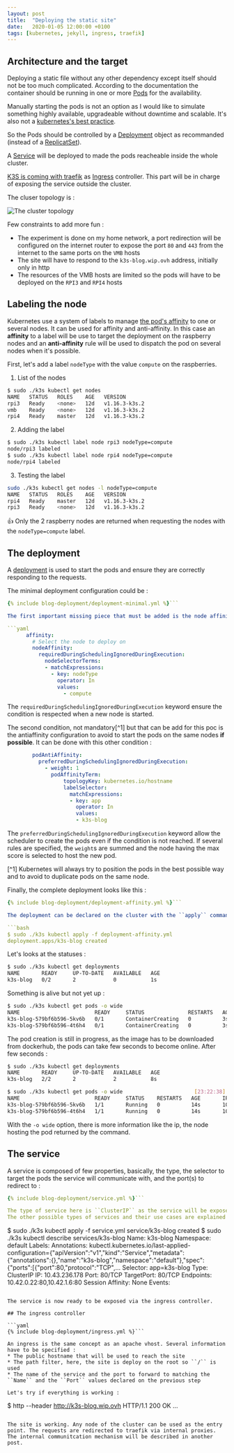 ```yaml
---
layout: post
title:  "Deploying the static site"
date:   2020-01-05 12:00:00 +0100
tags: [kubernetes, jekyll, ingress, traefik]
---
```


## Architecture and the target

Deploying a static file without any other dependency except itself should not be too much complicated.
According to the documentation the container should be running in one or more [Pods](https://kubernetes.io/docs/concepts/workloads/pods/pod-overview/) for the availability.

Manually starting the pods is not an option as I would like to simulate something highly available, upgradeable without downtime and scalable. It's also not a [kubernetes's best practice](https://kubernetes.io/docs/concepts/configuration/overview/#naked-pods-vs-replicasets-deployments-and-jobs).

So the Pods should be controlled by a [Deployment](https://kubernetes.io/docs/concepts/workloads/controllers/deployment/) object as recommanded (instead of a [ReplicatSet](https://kubernetes.io/docs/concepts/workloads/controllers/replicaset/)).

A [Service](https://kubernetes.io/docs/concepts/services-networking/service/) will be deployed to made the pods reacheable inside the whole cluster.

[K3S is coming with traefik](https://rancher.com/docs/k3s/latest/en/networking/#traefik-ingress-controller) as [Ingress](https://kubernetes.io/docs/concepts/services-networking/ingress/) controller. This part will be in charge of exposing the service outside the cluster.

The cluser topology is :

![The cluster topology](/assets/cluster-topology.png)

Few constraints to add more fun :

* The experiment is done on my home network, a port redirection will be configured on the internet router to expose the port ``80`` and ``443`` from the internet to the same ports on the ``VMB`` hosts
* The site will have to respond to the ``k3s-blog.wip.ovh`` address, initially only in http
* The resources of the VMB hosts are limited so the pods will have to be deployed on the ``RPI3`` and ``RPI4`` hosts

## Labeling the node

Kubernetes use a system of labels to manage [the pod's affinity](https://kubernetes.io/docs/concepts/configuration/assign-pod-node/) to one or several nodes.
It can be used for affinity and anti-affinity. In this case an **affinity** to a label will be use to target the deployment on the raspberry nodes and an **anti-affinity** rule will be used to dispatch the pod on several nodes when it's possible.

First, let's add a label ``nodeType`` with the value ``compute`` on the raspberries.

1. List of the nodes

```bash
$ sudo ./k3s kubectl get nodes
NAME   STATUS   ROLES    AGE   VERSION
rpi3   Ready    <none>   12d   v1.16.3-k3s.2
vmb    Ready    <none>   12d   v1.16.3-k3s.2
rpi4   Ready    master   12d   v1.16.3-k3s.2
```

2. Adding the label

```bash
$ sudo ./k3s kubectl label node rpi3 nodeType=compute
node/rpi3 labeled
$ sudo ./k3s kubectl label node rpi4 nodeType=compute
node/rpi4 labeled
```

3. Testing the label

```bash
sudo ./k3s kubectl get nodes -l nodeType=compute
NAME   STATUS   ROLES    AGE   VERSION
rpi4   Ready    master   12d   v1.16.3-k3s.2
rpi3   Ready    <none>   12d   v1.16.3-k3s.2
```

👍 Only the 2 raspberry nodes are returned when requesting the nodes with the ``nodeType=compute`` label.

## The deployment

A [deployment](https://kubernetes.io/docs/concepts/workloads/controllers/deployment/) is used to start the pods and ensure they are correctly responding to the requests.

The minimal deployment configuration could be :

```yaml
{% include blog-deployment/deployment-minimal.yml %}```

The first important missing piece that must be added is the node affinity to ensure any pods will be started on the ``VMB`` node. It can be achieve with this syntax in the spec > template > spec section :

```yaml
      affinity:
        # Select the node to deploy on
        nodeAffinity:
          requiredDuringSchedulingIgnoredDuringExecution:
            nodeSelectorTerms:
            - matchExpressions:
              - key: nodeType
                operator: In
                values:
                  - compute
```

The ``requiredDuringSchedulingIgnoredDuringExecution`` keyword ensure the condition is respected when a new node is started.

The second condition, not mandatory[^1] but that can be add for this poc is the antiaffinity configuration to avoid to start the pods on the same nodes **if possible**.
It can be done with this other condition :

```yaml
        podAntiAffinity:
          preferredDuringSchedulingIgnoredDuringExecution:
            - weight: 1
              podAffinityTerm:
                  topologyKey: kubernetes.io/hostname
                  labelSelector:
                    matchExpressions:
                    - key: app
                      operator: In
                      values:
                      - k3s-blog
```

The ``preferredDuringSchedulingIgnoredDuringExecution`` keyword allow the scheduler to create the pods even if the condition is not reached. If several rules are specified, the ``weight``s are summed and the node having the max score is selected to host the new pod.

[^1] Kubernetes will always try to position the pods in the best possible way and to avoid to duplicate pods on the same node.

Finally, the complete deployment looks like this :

```yaml
{% include blog-deployment/deployment-affinity.yml %}```

The deployment can be declared on the cluster with the ``apply`` command :

```bash
$ sudo ./k3s kubectl apply -f deployment-affinity.yml
deployment.apps/k3s-blog created
```

Let's looks at the statuses :

```bash
$ sudo ./k3s kubectl get deployments
NAME       READY     UP-TO-DATE   AVAILABLE   AGE
k3s-blog   0/2       2            0           1s
```

Something is alive but not yet up :

```bash
$ sudo ./k3s kubectl get pods -o wide
NAME                        READY     STATUS              RESTARTS   AGE       IP        NODE      NOMINATED NODE   READINESS GATES
k3s-blog-579bf6b596-5kv6b   0/1       ContainerCreating   0          3s        <none>    rpi4      <none>           <none>
k3s-blog-579bf6b596-4t6h4   0/1       ContainerCreating   0          3s        <none>    rpi3      <none>           <none>    
```

The pod creation is still in progress, as the image has to be downloaded from dockerhub, the pods can take few seconds to become online. After few seconds :

```bash
$ sudo ./k3s kubectl get deployments
NAME       READY     UP-TO-DATE   AVAILABLE   AGE
k3s-blog   2/2       2            2           8s   
```

```bash
$ sudo ./k3s kubectl get pods -o wide                       [23:22:38]
NAME                        READY     STATUS    RESTARTS   AGE       IP           NODE      NOMINATED NODE   READINESS GATES
k3s-blog-579bf6b596-5kv6b   1/1       Running   0          14s       10.42.0.21   rpi4      <none>           <none>
k3s-blog-579bf6b596-4t6h4   1/1       Running   0          14s       10.42.1.5    rpi3      <none>           <none>  
```

With the ``-o wide`` option, there is more information like the ip, the node hosting the pod returned by the command.

## The service

A service is composed of few properties, basically, the type, the selector to target the pods the service will communicate with, and the port(s) to redirect to :

```yaml
{% include blog-deployment/service.yml %}```

The type of service here is ``ClusterIP`` as the service will be exposed by the ingress controller. 
The other possible types of services and their use cases are explained on the [official documentation](https://kubernetes.io/docs/concepts/services-networking/service/#publishing-services-service-types).

```
$ sudo ./k3s kubectl apply -f service.yml
service/k3s-blog created
$ sudo ./k3s kubectl describe services/k3s-blog
Name:              k3s-blog
Namespace:         default
Labels:            <none>
Annotations:       kubectl.kubernetes.io/last-applied-configuration={"apiVersion":"v1","kind":"Service","metadata":{"annotations":{},"name":"k3s-blog","namespace":"default"},"spec":{"ports":[{"port":80,"protocol":"TCP",...
Selector:          app=k3s-blog
Type:              ClusterIP
IP:                10.43.236.178
Port:              <unset>  80/TCP
TargetPort:        80/TCP
Endpoints:         10.42.0.22:80,10.42.1.6:80
Session Affinity:  None
Events:            <none>
```

The service is now ready to be exposed via the ingress controller.

## The ingress controller

```yaml
{% include blog-deployment/ingress.yml %}```

An ingress is the same concept as an apache vhost. Several information have to be specified :
* The public hostname that will be used to reach the site
* The path filter, here, the site is deploy on the root so ``/`` is used
* The name of the service and the port to forward to matching the ``Name`` and the ``Port`` values declared on the previous step

Let's try if everything is working :
```
$ http --header http://k3s-blog.wip.ovh
HTTP/1.1 200 OK
...
```

The site is working. Any node of the cluster can be used as the entry point. The requests are redirected to traefik via internal proxies.
The internal communitcation mechanism will be described in another post.
